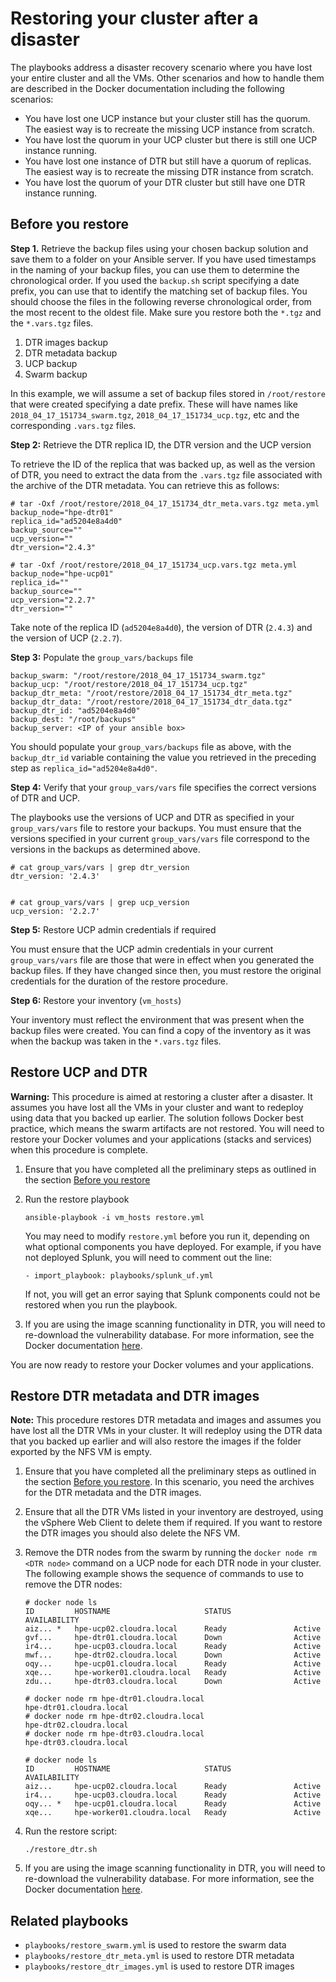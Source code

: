 # Restoring your cluster after a disaster

The playbooks address a disaster recovery scenario where you have lost your entire cluster and all the VMs. Other scenarios and how to handle them are described in the Docker documentation including the following scenarios:

-   You have lost one UCP instance but your cluster still has the quorum. The easiest way is to recreate the missing UCP instance from scratch.
-   You have lost the quorum in your UCP cluster but there is still one UCP instance running.
-   You have lost one instance of DTR but still have a quorum of replicas. The easiest way is to recreate the missing DTR instance from scratch.
-   You have lost the quorum of your DTR cluster but still have one DTR instance running.

## Before you restore

**Step 1.** Retrieve the backup files using your chosen backup solution and save them to a folder on your Ansible server. If you have used timestamps in the naming of your backup files, you can use them to determine the chronological order. If you used the `backup.sh` script specifying a date prefix, you can use that to identify the matching set of backup files. You should choose the files in the following reverse chronological order, from the most recent to the oldest file. Make sure you restore both the `*.tgz` and the `*.vars.tgz` files.

1.  DTR images backup
2.  DTR metadata backup
3.  UCP backup
4.  Swarm backup

In this example, we will assume a set of backup files stored in `/root/restore` that were created specifying a date prefix. These will have names like `2018_04_17_151734_swarm.tgz`, `2018_04_17_151734_ucp.tgz`, etc and the corresponding `.vars.tgz` files.

**Step 2:** Retrieve the DTR replica ID, the DTR version and the UCP version

To retrieve the ID of the replica that was backed up, as well as the version of DTR, you need to extract the data from the `.vars.tgz` file associated with the archive of the DTR metadata. You can retrieve this as follows:

```
# tar -Oxf /root/restore/2018_04_17_151734_dtr_meta.vars.tgz meta.yml
backup_node="hpe-dtr01"
replica_id="ad5204e8a4d0"
backup_source=""
ucp_version=""
dtr_version="2.4.3"

```

```
# tar -Oxf /root/restore/2018_04_17_151734_ucp.vars.tgz meta.yml
backup_node="hpe-ucp01"
replica_id=""
backup_source=""
ucp_version="2.2.7"
dtr_version=""
```

Take note of the replica ID \(`ad5204e8a4d0`\), the version of DTR \(`2.4.3`\) and the version of UCP \(`2.2.7`\).

**Step 3:** Populate the `group_vars/backups` file

```
backup_swarm: "/root/restore/2018_04_17_151734_swarm.tgz"
backup_ucp: "/root/restore/2018_04_17_151734_ucp.tgz"
backup_dtr_meta: "/root/restore/2018_04_17_151734_dtr_meta.tgz"
backup_dtr_data: "/root/restore/2018_04_17_151734_dtr_data.tgz"
backup_dtr_id: "ad5204e8a4d0"
backup_dest: "/root/backups"
backup_server: <IP of your ansible box>
```

You should populate your `group_vars/backups` file as above, with the `backup_dtr_id` variable containing the value you retrieved in the preceding step as `replica_id="ad5204e8a4d0"`.

**Step 4:** Verify that your `group_vars/vars` file specifies the correct versions of DTR and UCP.

The playbooks use the versions of UCP and DTR as specified in your `group_vars/vars` file to restore your backups. You must ensure that the versions specified in your current `group_vars/vars` file correspond to the versions in the backups as determined above.

```
# cat group_vars/vars | grep dtr_version
dtr_version: '2.4.3'
```

```

# cat group_vars/vars | grep ucp_version
ucp_version: '2.2.7'
```

**Step 5:** Restore UCP admin credentials if required

You must ensure that the UCP admin credentials in your current `group_vars/vars` file are those that were in effect when you generated the backup files. If they have changed since then, you must restore the original credentials for the duration of the restore procedure.

**Step 6:** Restore your inventory \(`vm_hosts`\)

Your inventory must reflect the environment that was present when the backup files were created. You can find a copy of the inventory as it was when the backup was taken in the `*.vars.tgz` files.

## Restore UCP and DTR

**Warning:** This procedure is aimed at restoring a cluster after a disaster. It assumes you have lost all the VMs in your cluster and want to redeploy using data that you backed up earlier. The solution follows Docker best practice, which means the swarm artifacts are not restored. You will need to restore your Docker volumes and your applications \(stacks and services\) when this procedure is complete.

1.  Ensure that you have completed all the preliminary steps as outlined in the section [Before you restore](#) 
2.  Run the restore playbook

    ```
    ansible-playbook -i vm_hosts restore.yml
    ```

    You may need to modify `restore.yml` before you run it, depending on what optional components you have deployed. For example, if you have not deployed Splunk, you will need to comment out the line:

    ```
    - import_playbook: playbooks/splunk_uf.yml
    ```

    If not, you will get an error saying that Splunk components could not be restored when you run the playbook.

3.  If you are using the image scanning functionality in DTR, you will need to re-download the vulnerability database. For more information, see the Docker documentation [here](https://docs.docker.com/datacenter/dtr/2.5/guides/admin/configure/set-up-vulnerability-scans/#get-the-security-scanning-license).

You are now ready to restore your Docker volumes and your applications.

## Restore DTR metadata and DTR images

**Note:** This procedure restores DTR metadata and images and assumes you have lost all the DTR VMs in your cluster. It will redeploy using the DTR data that you backed up earlier and will also restore the images if the folder exported by the NFS VM is empty.

1.  Ensure that you have completed all the preliminary steps as outlined in the section [Before you restore](#). In this scenario, you need the archives for the DTR metadata and the DTR images.
2.  Ensure that all the DTR VMs listed in your inventory are destroyed, using the vSphere Web Client to delete them if required. If you want to restore the DTR images you should also delete the NFS VM.
3.  Remove the DTR nodes from the swarm by running the `docker node rm <DTR node>` command on a UCP node for each DTR node in your cluster. The following example shows the sequence of commands to use to remove the DTR nodes:

    ```
    # docker node ls
    ID         HOSTNAME                     STATUS              AVAILABILITY
    aiz... *   hpe-ucp02.cloudra.local      Ready               Active
    gvf...     hpe-dtr01.cloudra.local      Down                Active
    ir4...     hpe-ucp03.cloudra.local      Ready               Active
    mwf...     hpe-dtr02.cloudra.local      Down                Active
    oqy...     hpe-ucp01.cloudra.local      Ready               Active
    xqe...     hpe-worker01.cloudra.local   Ready               Active
    zdu...     hpe-dtr03.cloudra.local      Down                Active
    
    ```

    ```
    # docker node rm hpe-dtr01.cloudra.local
    hpe-dtr01.cloudra.local
    # docker node rm hpe-dtr02.cloudra.local
    hpe-dtr02.cloudra.local
    # docker node rm hpe-dtr03.cloudra.local
    hpe-dtr03.cloudra.local
    
    ```

    ```
    # docker node ls
    ID         HOSTNAME                     STATUS              AVAILABILITY        
    aiz...     hpe-ucp02.cloudra.local      Ready               Active     
    ir4...     hpe-ucp03.cloudra.local      Ready               Active    
    oqy... *   hpe-ucp01.cloudra.local      Ready               Active    
    xqe...     hpe-worker01.cloudra.local   Ready               Active
    ```

4.  Run the restore script:

    ```
    ./restore_dtr.sh
    ```

5.  If you are using the image scanning functionality in DTR, you will need to re-download the vulnerability database. For more information, see the Docker documentation [here](https://docs.docker.com/datacenter/dtr/2.5/guides/admin/configure/set-up-vulnerability-scans/#get-the-security-scanning-license).

## Related playbooks

-   `playbooks/restore_swarm.yml` is used to restore the swarm data
-   `playbooks/restore_dtr_meta.yml` is used to restore DTR metadata
-   `playbooks/restore_dtr_images.yml` is used to restore DTR images